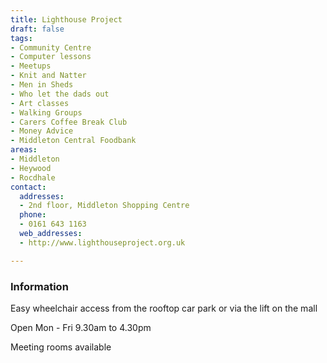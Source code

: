 ```yaml
---
title: Lighthouse Project
draft: false
tags:
- Community Centre
- Computer lessons
- Meetups
- Knit and Natter
- Men in Sheds
- Who let the dads out
- Art classes
- Walking Groups
- Carers Coffee Break Club
- Money Advice
- Middleton Central Foodbank
areas:
- Middleton
- Heywood
- Rocdhale
contact:
  addresses:
  - 2nd floor, Middleton Shopping Centre
  phone:
  - 0161 643 1163
  web_addresses:
  - http://www.lighthouseproject.org.uk

---
```


### Information
Easy wheelchair access from the rooftop car park
or via the lift on the mall

Open Mon - Fri  9.30am to 4.30pm

Meeting rooms available
